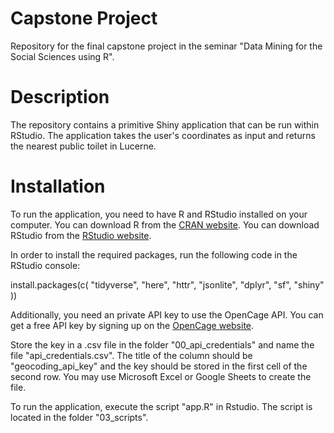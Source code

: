 # Capstone Project 

Repository for the final capstone project in the seminar "Data Mining for the Social Sciences using R".

# Description

The repository contains a primitive Shiny application that can be run within RStudio. The application takes the user's coordinates as input and returns the nearest public toilet in Lucerne.  

# Installation

To run the application, you need to have R and RStudio installed on your computer. You can download R from the [CRAN website](https://cran.r-project.org/). You can download RStudio from the [RStudio website](https://www.rstudio.com/products/rstudio/download/).

In order to install the required packages, run the following code in the RStudio console:

install.packages(c(
  "tidyverse", 
  "here", 
  "httr", 
  "jsonlite", 
  "dplyr", 
  "sf", 
  "shiny"
))


Additionally, you need an private API key to use the OpenCage API. You can get a free API key by signing up on the [OpenCage website](https://opencagedata.com/).

Store the key in a .csv file in the folder "00_api_credentials" and name the file "api_credentials.csv". The title of the column should be "geocoding_api_key" and the key should be stored in the first cell of the second row. You may use Microsoft Excel or Google Sheets to create the file.

To run the application, execute the script "app.R" in Rstudio. The script is located in the folder "03_scripts".


